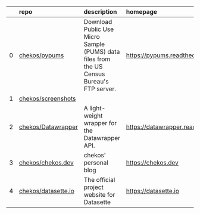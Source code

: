 |    | repo                                                          | description                                                                                | homepage                           |
|---:|:--------------------------------------------------------------|:-------------------------------------------------------------------------------------------|:-----------------------------------|
|  0 | [chekos/pypums](https://github.com/chekos/pypums)             | Download Public Use Micro Sample (PUMS) data files from the US Census Bureau's FTP server. | https://pypums.readthedocs.io      |
|  1 | [chekos/screenshots](https://github.com/chekos/screenshots)   |                                                                                            |                                    |
|  2 | [chekos/Datawrapper](https://github.com/chekos/Datawrapper)   | A light-weight wrapper for the Datawrapper API.                                            | https://datawrapper.readthedocs.io |
|  3 | [chekos/chekos.dev](https://github.com/chekos/chekos.dev)     | chekos' personal blog                                                                      | https://chekos.dev                 |
|  4 | [chekos/datasette.io](https://github.com/chekos/datasette.io) | The official project website for Datasette                                                 | https://datasette.io               |
